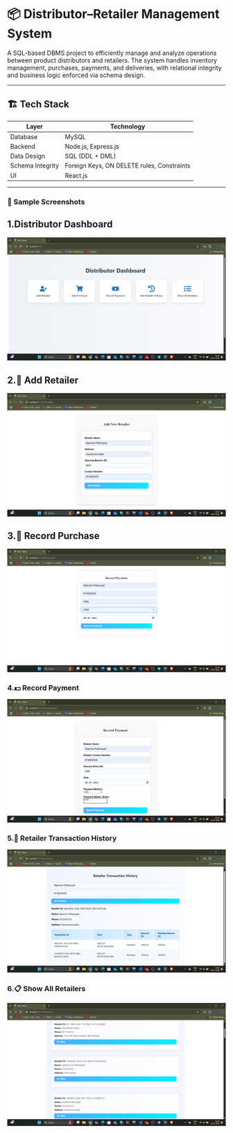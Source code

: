 # 📦 Distributor–Retailer Management System

A SQL-based DBMS project to efficiently manage and analyze operations between product distributors and retailers. The system handles inventory management, purchases, payments, and deliveries, with relational integrity and business logic enforced via schema design.

---
## 🏗️ Tech Stack

| Layer             | Technology               |
|------------------|--------------------------|
| Database          | MySQL                    |
| Backend           | Node.js, Express.js      |
| Data Design       | SQL (DDL + DML)          |
| Schema Integrity  | Foreign Keys, ON DELETE rules, Constraints |
| UI     | React.js                 |
---

### 📸 Sample Screenshots

## 1.Distributor Dashboard

![Distributor Dashboard](UI_images/Distributor_Dashboard.png)
## 2.🧾 Add Retailer 

![Add Retailer](UI_images/AddRetailer.png)
## 3.🛒 Record Purchase 

![Record Purchase](UI_images/RecordPurchase.png)
### 4.💵 Record Payment

![Record Payment](UI_images/RecordPayment.png)
### 5.📜 Retailer Transaction History 

![Retailer Transaction History](UI_images/ReatailerTransactionHistory.png)
### 6.📋 Show All Retailers 

![Show All Retailers](UI_images/ShowAllRetailers.png)




